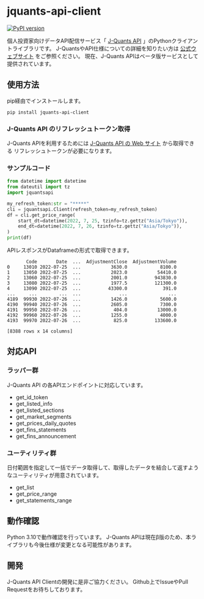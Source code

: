 # jquants-api-client

[![PyPI version](https://badge.fury.io/py/jquants-api-client.svg)](https://badge.fury.io/py/jquants-api-client)

個人投資家向けデータAPI配信サービス「 [J-Quants API](https://jpx-jquants.com/#jquants-api) 」のPythonクライアントライブラリです。
J-QuantsやAPI仕様についての詳細を知りたい方は [公式ウェブサイト](https://jpx-jquants.com/) をご参照ください。
現在、J-Quants APIはベータ版サービスとして提供されています。

## 使用方法
pip経由でインストールします。

```shell
pip install jquants-api-client
```


### J-Quants API のリフレッシュトークン取得

J-Quants APIを利用するためには [J-Quants API の Web サイト](https://jpx-jquants.com/#jquants-api) から取得できる
リフレッシュトークンが必要になります。

### サンプルコード

```python
from datetime import datetime
from dateutil import tz
import jquantsapi

my_refresh_token:str = "*****"
cli = jquantsapi.Client(refresh_token=my_refresh_token)
df = cli.get_price_range(
    start_dt=datetime(2022, 7, 25, tzinfo=tz.gettz("Asia/Tokyo")),
    end_dt=datetime(2022, 7, 26, tzinfo=tz.gettz("Asia/Tokyo")),
)
print(df)
```
APIレスポンスがDataframeの形式で取得できます。
```shell
       Code       Date  ...  AdjustmentClose  AdjustmentVolume
0     13010 2022-07-25  ...           3630.0            8100.0
1     13050 2022-07-25  ...           2023.0           54410.0
2     13060 2022-07-25  ...           2001.0          943830.0
3     13080 2022-07-25  ...           1977.5          121300.0
4     13090 2022-07-25  ...          43300.0             391.0
...     ...        ...  ...              ...               ...
4189  99930 2022-07-26  ...           1426.0            5600.0
4190  99940 2022-07-26  ...           2605.0            7300.0
4191  99950 2022-07-26  ...            404.0           13000.0
4192  99960 2022-07-26  ...           1255.0            4000.0
4193  99970 2022-07-26  ...            825.0          133600.0

[8388 rows x 14 columns]
```

## 対応API

### ラッパー群　 
J-Quants API の各APIエンドポイントに対応しています。
  - get_id_token
  - get_listed_info
  - get_listed_sections
  - get_market_segments
  - get_prices_daily_quotes
  - get_fins_statements
  - get_fins_announcement
### ユーティリティ群
日付範囲を指定して一括でデータ取得して、取得したデータを結合して返すようなユーティリティが用意されています。
  - get_list
  - get_price_range
  - get_statements_range


## 動作確認
Python 3.10で動作確認を行っています。
J-Quants APIは現在β版のため、本ライブラリも今後仕様が変更となる可能性があります。

## 開発
J-Quants API Clientの開発に是非ご協力ください。
Github上でIssueやPull Requestをお待ちしております。
